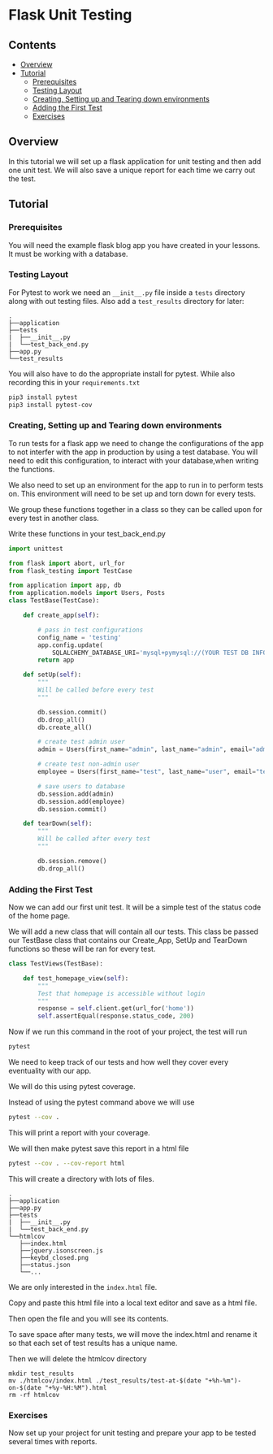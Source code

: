 # Flask Unit Testing 

<!--TOC_START-->
## Contents
- [Overview](#overview)
- [Tutorial](#tutorial)
	- [Prerequisites](#prerequisites)
	- [Testing Layout](#testing-layout)
	- [Creating, Setting up and Tearing down environments](#creating-setting-up-and-tearing-down-environments)
	- [Adding the First Test](#adding-the-first-test)
	- [Exercises](#exercises)

<!--TOC_END-->
## Overview
In this tutorial we will set up a flask application for unit testing and then add one unit test.
We will also save a unique report for each time we carry out the test.

## Tutorial

### Prerequisites
You will need the example flask blog app you have created in your lessons.
It must be working with a database. 

### Testing Layout
For Pytest to work we need an `__init__.py` file inside a `tests` directory along with out testing files.
Also add a `test_results` directory for later:
```text
.
├──application
├──tests
|  ├──__init__.py
|  └──test_back_end.py
├──app.py
└──test_results
```

You will also have to do the appropriate install for pytest.
While also recording this in your `requirements.txt`
```bash
pip3 install pytest
pip3 install pytest-cov
```

### Creating, Setting up and Tearing down environments
To run tests for a flask app we need to change the configurations of the app to not interfer with the app in production by using a test database.
You will need to edit this configuration, to interact with your database,when writing the functions.

We also need to set up an environment for the app to run in to perform tests on. This environment will need to be set up and torn down for every tests.

We group these functions together in a class so they can be called upon for every test in another class.

Write these functions in your test_back_end.py
```python
import unittest

from flask import abort, url_for
from flask_testing import TestCase

from application import app, db
from application.models import Users, Posts
class TestBase(TestCase):

    def create_app(self):

        # pass in test configurations
        config_name = 'testing'
        app.config.update(
            SQLALCHEMY_DATABASE_URI='mysql+pymysql://(YOUR TEST DB INFO)'        )
        return app

    def setUp(self):
        """
        Will be called before every test
        """

        db.session.commit()
        db.drop_all()
        db.create_all()

        # create test admin user
        admin = Users(first_name="admin", last_name="admin", email="admin@admin.com", password="admin2016")

        # create test non-admin user
        employee = Users(first_name="test", last_name="user", email="test@user.com", password="test2016")

        # save users to database
        db.session.add(admin)
        db.session.add(employee)
        db.session.commit()

    def tearDown(self):
        """
        Will be called after every test
        """

        db.session.remove()
        db.drop_all()
```

### Adding the First Test
Now we can add our first unit test. It will be a simple test of the status code of the home page. 

We will add a new class that will contain all our tests. This class be passed our TestBase class that contains our Create_App, SetUp and TearDown functions so these will be ran for every test.

```python
class TestViews(TestBase):

    def test_homepage_view(self):
        """
        Test that homepage is accessible without login
        """
        response = self.client.get(url_for('home'))
        self.assertEqual(response.status_code, 200)
```
Now if we run this command in the root of your project, the test will run
```bash
pytest
```
We need to keep track of our tests and how well they cover every eventuality with our app.

We will do this using pytest coverage.

Instead of using the pytest command above we will use
```bash
pytest --cov .
```
This will print a report with your coverage.

We will then make pytest save this report in a html file
```bash
pytest --cov . --cov-report html
```
This will create a directory with lots of files.
```text
.
├──application
├──app.py
├──tests
|  ├──__init__.py
|  └──test_back_end.py
└──htmlcov
   ├──index.html
   ├──jquery.isonscreen.js 
   ├──keybd_closed.png           
   ├──status.json
   └──...
```
We are only interested in the `index.html` file. 

Copy and paste this html file into a local text editor and save as a html file. 

Then open the file and you will see its contents.

To save space after many tests, we will move the index.html and rename it so that each set of test results has a unique name.

Then we will delete the htmlcov directory
```
mkdir test_results
mv ./htmlcov/index.html ./test_results/test-at-$(date "+%h-%m")-on-$(date "+%y-%H:%M").html
rm -rf htmlcov
```

### Exercises
Now set up your project for unit testing and prepare your app to be tested several times with reports.
